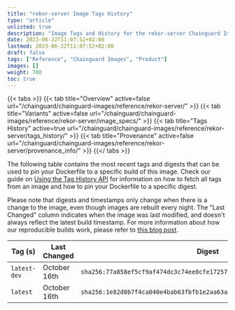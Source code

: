 ```yaml
---
title: "rekor-server Image Tags History"
type: "article"
unlisted: true
description: "Image Tags and History for the rekor-server Chainguard Image"
date: 2023-06-22T11:07:52+02:00
lastmod: 2023-06-22T11:07:52+02:00
draft: false
tags: ["Reference", "Chainguard Images", "Product"]
images: []
weight: 700
toc: true
---
```


{{< tabs >}}
{{< tab title="Overview" active=false url="/chainguard/chainguard-images/reference/rekor-server/" >}}
{{< tab title="Variants" active=false url="/chainguard/chainguard-images/reference/rekor-server/image_specs/" >}}
{{< tab title="Tags History" active=true url="/chainguard/chainguard-images/reference/rekor-server/tags_history/" >}}
{{< tab title="Provenance" active=false url="/chainguard/chainguard-images/reference/rekor-server/provenance_info/" >}}
{{</ tabs >}}

The following table contains the most recent tags and digests that can be used to pin your Dockerfile to a specific build of this image. Check our guide on [Using the Tag History API](/chainguard/chainguard-images/using-the-tag-history-api/) for information on how to fetch all tags from an image and how to pin your Dockerfile to a specific digest.

Please note that digests and timestamps only change when there is a change to the image, even though images are rebuilt every night. The "Last Changed" column indicates when the image was last modified, and doesn't always reflect the latest build timestamp. For more information about how our reproducible builds work, please refer to [this blog post](https://www.chainguard.dev/unchained/reproducing-chainguards-reproducible-image-builds).

| Tag (s)       | Last Changed | Digest                                                                    |
|---------------|--------------|---------------------------------------------------------------------------|
|  `latest-dev` | October 16th | `sha256:77a858ef5cf9af474dc3c74ee0cfe17257e2de00e0846ab436291eb5c41074e6` |
|  `latest`     | October 16th | `sha256:1e82d0b7f4ca040e4bab63fbfb1e2aa63aff11046c6b3e7a7f60ce6833ed65b3` |

